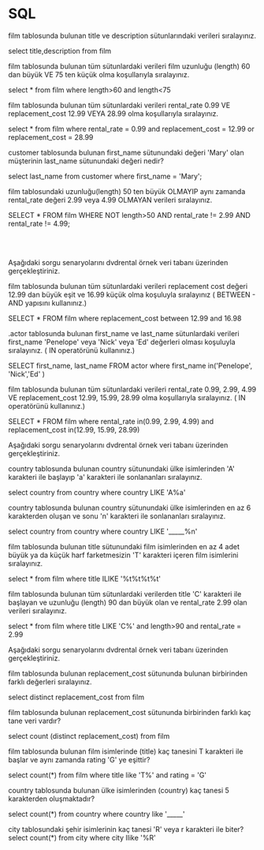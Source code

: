 # SQL

 film tablosunda bulunan title ve description sütunlarındaki verileri sıralayınız.
 
select title,description from film

 film tablosunda bulunan tüm sütunlardaki verileri film uzunluğu (length) 60 dan büyük VE 75 ten küçük olma koşullarıyla sıralayınız.

select * from film 
where length>60 and length<75

 film tablosunda bulunan tüm sütunlardaki verileri rental_rate 0.99 VE replacement_cost 12.99 VEYA 28.99 olma koşullarıyla sıralayınız.

select * from film 
where rental_rate = 0.99 and replacement_cost = 12.99
or replacement_cost = 28.99

 customer tablosunda bulunan first_name sütunundaki değeri 'Mary' olan müşterinin last_name sütunundaki değeri nedir?
 
select last_name from customer 
where first_name = 'Mary';

 film tablosundaki uzunluğu(length) 50 ten büyük OLMAYIP aynı zamanda rental_rate değeri 2.99 veya 4.99 OLMAYAN verileri sıralayınız.
 
SELECT * FROM film 
WHERE NOT length>50 AND rental_rate != 2.99 AND rental_rate != 4.99;


<br></br>








Aşağıdaki sorgu senaryolarını dvdrental örnek veri tabanı üzerinden gerçekleştiriniz.

film tablosunda bulunan tüm sütunlardaki verileri replacement cost değeri 12.99 dan büyük eşit ve 16.99 küçük olma koşuluyla sıralayınız ( BETWEEN - AND yapısını kullanınız.)

SELECT * FROM film 
where replacement_cost between 12.99 and 16.98 

.actor tablosunda bulunan first_name ve last_name sütunlardaki verileri first_name 'Penelope' veya 'Nick' veya 'Ed' değerleri olması koşuluyla sıralayınız. ( IN operatörünü kullanınız.)

SELECT  first_name, last_name FROM actor 
where first_name in('Penelope', 'Nick','Ed' )  

film tablosunda bulunan tüm sütunlardaki verileri rental_rate 0.99, 2.99, 4.99 VE replacement_cost 12.99, 15.99, 28.99 olma koşullarıyla sıralayınız. ( IN operatörünü kullanınız.)

SELECT * FROM film
where rental_rate in(0.99, 2.99, 4.99) 
and  replacement_cost in(12.99, 15.99, 28.99)







Aşağıdaki sorgu senaryolarını dvdrental örnek veri tabanı üzerinden gerçekleştiriniz.

country tablosunda bulunan country sütunundaki ülke isimlerinden 'A' karakteri ile başlayıp 'a' karakteri ile sonlananları sıralayınız.

select country from country
where country LIKE 'A%a'


country tablosunda bulunan country sütunundaki ülke isimlerinden en az 6 karakterden oluşan ve sonu 'n' karakteri ile sonlananları sıralayınız.

select country from country
where country LIKE '_____%n'

film tablosunda bulunan title sütunundaki film isimlerinden en az 4 adet büyük ya da küçük harf farketmesizin 'T' karakteri içeren film isimlerini sıralayınız.

select * from film
where title ILIKE '%t%t%t%t'

film tablosunda bulunan tüm sütunlardaki verilerden title 'C' karakteri ile başlayan ve uzunluğu (length) 90 dan büyük olan ve rental_rate 2.99 olan verileri sıralayınız.

select * from film
where title LIKE 'C%' and length>90 and rental_rate = 2.99















Aşağıdaki sorgu senaryolarını dvdrental örnek veri tabanı üzerinden gerçekleştiriniz.

film tablosunda bulunan replacement_cost sütununda bulunan birbirinden farklı değerleri sıralayınız.

select distinct replacement_cost from film

film tablosunda bulunan replacement_cost sütununda birbirinden farklı kaç tane veri vardır?

select count (distinct replacement_cost) from film

film tablosunda bulunan film isimlerinde (title) kaç tanesini T karakteri ile başlar ve aynı zamanda rating 'G' ye eşittir?

select count(*) from film
where title like 'T%' and rating = 'G'

country tablosunda bulunan ülke isimlerinden (country) kaç tanesi 5 karakterden oluşmaktadır?

select count(*) from country
where country like '_____' 

city tablosundaki şehir isimlerinin kaç tanesi 'R' veya r karakteri ile biter?
select count(*) from city
where city Ilike '%R'



